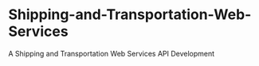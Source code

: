 # Shipping-and-Transportation-Web-Services
 A Shipping and Transportation Web Services API Development
